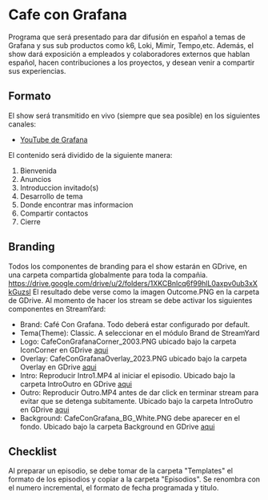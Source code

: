 # Cafe con Grafana
Programa que será presentado para dar difusión en español a temas de Grafana y sus sub productos como k6, Loki, Mimir, Tempo,etc.
Además, el show dará exposición a empleados y colaboradores externos que hablan español, hacen contribuciones a los proyectos, y desean venir a compartir sus experiencias.

## Formato
El show será transmitido en vivo (siempre que sea posible) en los siguientes canales:
- [YouTube de Grafana](https://www.youtube.com/@grafana)

El contenido será dividido de la siguiente manera:
1. Bienvenida
2. Anuncios
3. Introduccion invitado(s)
4. Desarrollo de tema
5. Donde encontrar mas informacion
6. Compartir contactos
7. Cierre

## Branding
Todos los componentes de branding para el show estarán en GDrive, en una carpeta compartida globalmente para toda la compañia. https://drive.google.com/drive/u/2/folders/1XKCBnlcq6f99hlL0axpv0ub3xXkGuzsl
El resultado debe verse como la imagen Outcome.PNG en la carpeta de GDrive.
Al momento de hacer los stream se debe activar los siguientes componentes en StreamYard:
- Brand: Café Con Grafana. Todo deberá estar configurado por default.
- Tema(Theme): Classic. A seleccionar en el módulo Brand de StreamYard
- Logo: CafeConGrafanaCorner_2003.PNG ubicado bajo la carpeta IconCorner en GDrive [aqui](https://drive.google.com/drive/u/2/folders/1XKCBnlcq6f99hlL0axpv0ub3xXkGuzsl)
- Overlay: CafeConGrafanaOverlay_2023.PNG ubicado bajo la carpeta Overlay en GDrive [aqui](https://drive.google.com/drive/u/2/folders/1XKCBnlcq6f99hlL0axpv0ub3xXkGuzsl)
- Intro: Reproducir Intro1.MP4 al iniciar el episodio. Ubicado bajo la carpeta IntroOutro en GDrive [aqui](https://drive.google.com/drive/u/2/folders/1XKCBnlcq6f99hlL0axpv0ub3xXkGuzsl)
- Outro: Reproducir Outro.MP4 antes de dar click en terminar stream para evitar que se detenga subitamente. Ubicado bajo la carpeta IntroOutro en GDrive [aqui](https://drive.google.com/drive/u/2/folders/1XKCBnlcq6f99hlL0axpv0ub3xXkGuzsl)
- Background: CafeConGrafana_BG_White.PNG debe aparecer en el fondo. Ubicado bajo la carpeta Background en GDrive [aqui](https://drive.google.com/drive/u/2/folders/1XKCBnlcq6f99hlL0axpv0ub3xXkGuzsl)

## Checklist
Al preparar un episodio, se debe tomar de la carpeta "Templates" el formato de los episodios y copiar a la carpeta "Episodios".
Se renombra con el numero incremental, el formato de fecha programada y titulo.
